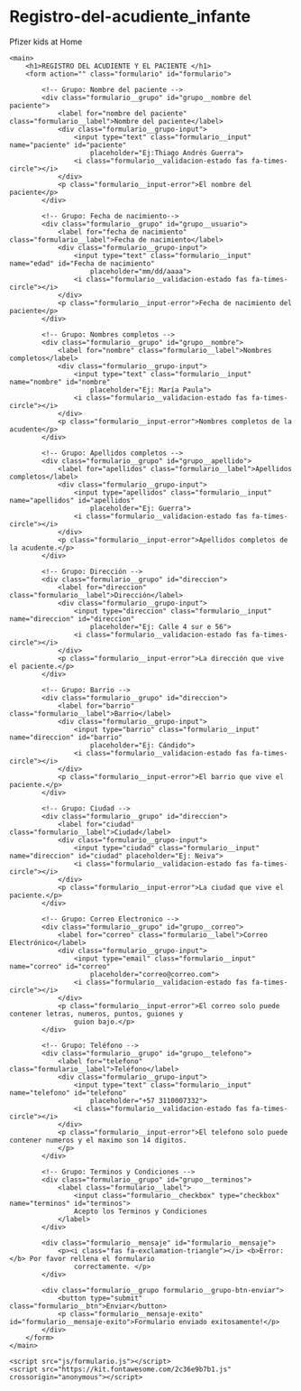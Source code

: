 # Registro-del-acudiente_infante
Pfizer kids at Home
<!DOCTYPE html>
<html lang="en">

<head>
	<meta charset="UTF-8">
	<meta name="viewport" content="width=device-width, initial-scale=1.0">
	<title>Formulario del paciente</title>
	<link rel="stylesheet" href="https://necolas.github.io/normalize.css/8.0.1/normalize.css">
	<link href="https://fonts.googleapis.com/css2?family=Roboto:wght@400;700&display=swap" rel="stylesheet">
	<link rel="stylesheet" href="css/estilos.css">
</head>

<body>

	<main>
		<h1>REGISTRO DEL ACUDIENTE Y EL PACIENTE </h1>
		<form action="" class="formulario" id="formulario">

			<!-- Grupo: Nombre del paciente -->
			<div class="formulario__grupo" id="grupo__nombre del paciente">
				<label for="nombre del paciente" class="formulario__label">Nombre del paciente</label>
				<div class="formulario__grupo-input">
					<input type="text" class="formulario__input" name="paciente" id="paciente"
						placeholder="Ej:Thiago Andrés Guerra">
					<i class="formulario__validacion-estado fas fa-times-circle"></i>
				</div>
				<p class="formulario__input-error">El nombre del paciente</p>
			</div>

			<!-- Grupo: Fecha de nacimiento-->
			<div class="formulario__grupo" id="grupo__usuario">
				<label for="fecha de nacimiento" class="formulario__label">Fecha de nacimiento</label>
				<div class="formulario__grupo-input">
					<input type="text" class="formulario__input" name="edad" id="Fecha de nacimiento"
						placeholder="mm/dd/aaaa">
					<i class="formulario__validacion-estado fas fa-times-circle"></i>
				</div>
				<p class="formulario__input-error">Fecha de nacimiento del paciente</p>
			</div>

			<!-- Grupo: Nombres completos -->
			<div class="formulario__grupo" id="grupo__nombre">
				<label for="nombre" class="formulario__label">Nombres completos</label>
				<div class="formulario__grupo-input">
					<input type="text" class="formulario__input" name="nombre" id="nombre"
						placeholder="Ej: María Paula">
					<i class="formulario__validacion-estado fas fa-times-circle"></i>
				</div>
				<p class="formulario__input-error">Nombres completos de la acudente</p>
			</div>

			<!-- Grupo: Apellidos completos -->
			<div class="formulario__grupo" id="grupo__apellido">
				<label for="apellidos" class="formulario__label">Apellidos completos</label>
				<div class="formulario__grupo-input">
					<input type="apellidos" class="formulario__input" name="apellidos" id="apellidos"
						placeholder="Ej: Guerra">
					<i class="formulario__validacion-estado fas fa-times-circle"></i>
				</div>
				<p class="formulario__input-error">Apellidos completos de la acudente.</p>
			</div>

			<!-- Grupo: Dirección -->
			<div class="formulario__grupo" id="direccion">
				<label for="direccion" class="formulario__label">Dirección</label>
				<div class="formulario__grupo-input">
					<input type="direccion" class="formulario__input" name="direccion" id="direccion"
						placeholder="Ej: Calle 4 sur e 56">
					<i class="formulario__validacion-estado fas fa-times-circle"></i>
				</div>
				<p class="formulario__input-error">La dirección que vive el paciente.</p>
			</div>

			<!-- Grupo: Barrio -->
			<div class="formulario__grupo" id="direccion">
				<label for="barrio" class="formulario__label">Barrio</label>
				<div class="formulario__grupo-input">
					<input type="barrio" class="formulario__input" name="direccion" id="barrio"
						placeholder="Ej: Cándido">
					<i class="formulario__validacion-estado fas fa-times-circle"></i>
				</div>
				<p class="formulario__input-error">El barrio que vive el paciente.</p>
			</div>

			<!-- Grupo: Ciudad -->
			<div class="formulario__grupo" id="direccion">
				<label for="ciudad" class="formulario__label">Ciudad</label>
				<div class="formulario__grupo-input">
					<input type="ciudad" class="formulario__input" name="direccion" id="ciudad" placeholder="Ej: Neiva">
					<i class="formulario__validacion-estado fas fa-times-circle"></i>
				</div>
				<p class="formulario__input-error">La ciudad que vive el paciente.</p>
			</div>

			<!-- Grupo: Correo Electronico -->
			<div class="formulario__grupo" id="grupo__correo">
				<label for="correo" class="formulario__label">Correo Electrónico</label>
				<div class="formulario__grupo-input">
					<input type="email" class="formulario__input" name="correo" id="correo"
						placeholder="correo@correo.com">
					<i class="formulario__validacion-estado fas fa-times-circle"></i>
				</div>
				<p class="formulario__input-error">El correo solo puede contener letras, numeros, puntos, guiones y
					guion bajo.</p>
			</div>

			<!-- Grupo: Teléfono -->
			<div class="formulario__grupo" id="grupo__telefono">
				<label for="telefono" class="formulario__label">Teléfono</label>
				<div class="formulario__grupo-input">
					<input type="text" class="formulario__input" name="telefono" id="telefono"
						placeholder="+57 3110007332">
					<i class="formulario__validacion-estado fas fa-times-circle"></i>
				</div>
				<p class="formulario__input-error">El telefono solo puede contener numeros y el maximo son 14 dígitos.
				</p>
			</div>

			<!-- Grupo: Terminos y Condiciones -->
			<div class="formulario__grupo" id="grupo__terminos">
				<label class="formulario__label">
					<input class="formulario__checkbox" type="checkbox" name="terminos" id="terminos">
					Acepto los Terminos y Condiciones
				</label>
			</div>

			<div class="formulario__mensaje" id="formulario__mensaje">
				<p><i class="fas fa-exclamation-triangle"></i> <b>Error:</b> Por favor rellena el formulario
					correctamente. </p>
			</div>

			<div class="formulario__grupo formulario__grupo-btn-enviar">
				<button type="submit" class="formulario__btn">Enviar</button>
				<p class="formulario__mensaje-exito" id="formulario__mensaje-exito">Formulario enviado exitosamente!</p>
			</div>
		</form>
	</main>

	<script src="js/formulario.js"></script>
	<script src="https://kit.fontawesome.com/2c36e9b7b1.js" crossorigin="anonymous"></script>
</body>

</html>
